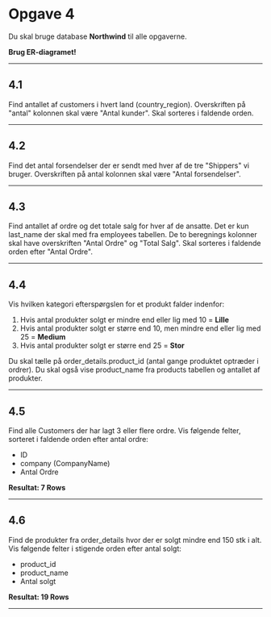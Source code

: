 # Opgave 4

Du skal bruge database **Northwind** til alle opgaverne.

**Brug ER-diagramet!**

---

## 4.1
Find antallet af customers i hvert land (country_region).
Overskriften på "antal" kolonnen skal være "Antal kunder".
Skal sorteres i faldende orden.

---

## 4.2
Find det antal forsendelser der er sendt med hver af de tre "Shippers" vi bruger.
Overskriften på antal kolonnen skal være "Antal forsendelser".

---

## 4.3
Find antallet af ordre og det totale salg for hver af de ansatte.
Det er kun last_name der skal med fra employees tabellen.
De to beregnings kolonner skal have overskriften "Antal Ordre" og "Total Salg".
Skal sorteres i faldende orden efter "Antal Ordre".

---

## 4.4
Vis hvilken kategori efterspørgslen for et produkt falder indenfor:

1. Hvis antal produkter solgt er mindre end eller lig med 10 = **Lille**
2. Hvis antal produkter solgt er større end 10, men mindre end eller lig med 25 = **Medium**
3. Hvis antal produkter solgt er større end 25 = **Stor**

Du skal tælle på order_details.product_id (antal gange produktet optræder i ordrer).
Du skal også vise product_name fra products tabellen og antallet af produkter.

---

## 4.5
Find alle Customers der har lagt 3 eller flere ordre.
Vis følgende felter, sorteret i faldende orden efter antal ordre:
- ID
- company (CompanyName)
- Antal Ordre

**Resultat: 7 Rows**

---

## 4.6
Find de produkter fra order_details hvor der er solgt mindre end 150 stk i alt.
Vis følgende felter i stigende orden efter antal solgt:
- product_id
- product_name
- Antal solgt

**Resultat: 19 Rows**

---
